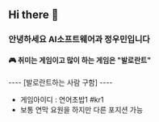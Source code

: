 ## Hi there 👋

### 안녕하세요 AI소프트웨어과 정우민입니다

#### 🎮 취미는 게임이고 많이 하는 게임은 "발로란트"
---- [발로란트하는 사람 구함] ----
- 게임아이디 : 연어초밥1 #kr1 
- 보통 연막 요원을 하지만 다른 포지션 가능
